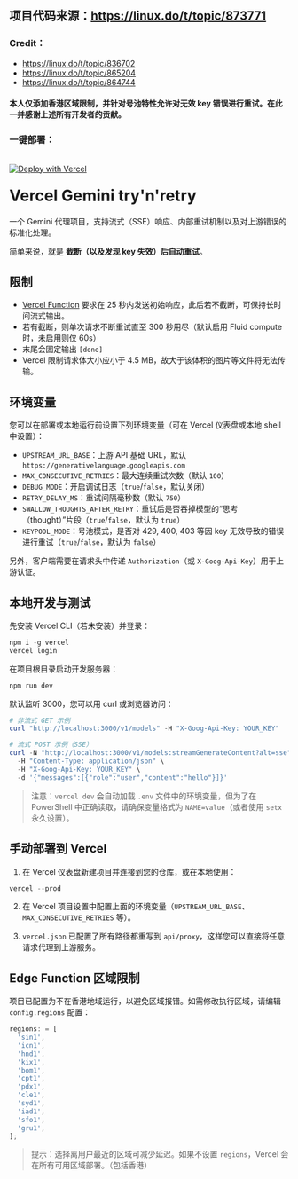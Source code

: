 ## 项目代码来源：https://linux.do/t/topic/873771

### Credit：

- https://linux.do/t/topic/836702
- https://linux.do/t/topic/865204
- https://linux.do/t/topic/864744

#### 本人仅添加香港区域限制，并针对号池特性允许对无效 key 错误进行重试。在此一并感谢上述所有开发者的贡献。

### 一键部署：
<a href="https://vercel.com/new/clone?repository-url=https%3A%2F%2Fgithub.com%2Fsxjeru%2Fvercel-gemini-retry&env=UPSTREAM_URL_BASE,MAX_CONSECUTIVE_RETRIES,DEBUG_MODE,RETRY_DELAY_MS,SWALLOW_THOUGHTS_AFTER_RETRY,KEYPOOL_MODE&envDescription=%E7%95%99%E7%A9%BA%E5%8D%B3%E4%BD%BF%E7%94%A8%E9%BB%98%E8%AE%A4%E5%80%BC%E3%80%82%E5%A6%82%E9%9C%80%E8%87%AA%E5%AE%9A%E4%B9%89%EF%BC%8C%E8%AF%B7%E5%8F%82%E8%80%83%20README%20%E6%96%87%E6%A1%A3%EF%BC%9A&envLink=https%3A%2F%2Fgithub.com%2Fsxjeru%2Fvercel-gemini-retry%2Fblob%2Fmain%2FREADME.md&project-name=vercel-gemini-retry&repository-name=vercel-gemini-retry" target="_blank" rel="noopener noreferrer"><img src="https://vercel.com/button" alt="Deploy with Vercel" style="position: relative; top: 16px;"></a>

# Vercel Gemini try'n'retry

一个 Gemini 代理项目，支持流式（SSE）响应、内部重试机制以及对上游错误的标准化处理。

简单来说，就是 **截断（以及发现 key 失效）后自动重试**。

## 限制
- [Vercel Function](https://vercel.com/docs/functions/runtimes/edge) 要求在 25 秒内发送初始响应，此后若不截断，可保持长时间流式输出。
- 若有截断，则单次请求不断重试直至 300 秒用尽（默认启用 Fluid compute 时，未启用则仅 60s）
- 末尾会固定输出 `[done]`
- Vercel 限制请求体大小应小于 4.5 MB，故大于该体积的图片等文件将无法传输。

## 环境变量
您可以在部署或本地运行前设置下列环境变量（可在 Vercel 仪表盘或本地 shell 中设置）：

- `UPSTREAM_URL_BASE`：上游 API 基础 URL，默认 `https://generativelanguage.googleapis.com`
- `MAX_CONSECUTIVE_RETRIES`：最大连续重试次数（默认 `100`）
- `DEBUG_MODE`：开启调试日志（`true`/`false`，默认关闭）
- `RETRY_DELAY_MS`：重试间隔毫秒数（默认 `750`）
- `SWALLOW_THOUGHTS_AFTER_RETRY`：重试后是否吞掉模型的“思考（thought）”片段（`true`/`false`，默认为 `true`）
- `KEYPOOL_MODE`：号池模式，是否对 429, 400, 403 等因 key 无效导致的错误进行重试（`true`/`false`，默认为 `false`）

另外，客户端需要在请求头中传递 `Authorization`（或 `X-Goog-Api-Key`）用于上游认证。

## 本地开发与测试
先安装 Vercel CLI（若未安装）并登录：

```powershell
npm i -g vercel
vercel login
```

在项目根目录启动开发服务器：

```powershell
npm run dev
```

默认监听 3000，您可以用 curl 或浏览器访问：

```powershell
# 非流式 GET 示例
curl "http://localhost:3000/v1/models" -H "X-Goog-Api-Key: YOUR_KEY"

# 流式 POST 示例（SSE）
curl -N "http://localhost:3000/v1/models:streamGenerateContent?alt=sse" \
  -H "Content-Type: application/json" \
  -H "X-Goog-Api-Key: YOUR_KEY" \
  -d '{"messages":[{"role":"user","content":"hello"}]}'
```

> 注意：`vercel dev` 会自动加载 `.env` 文件中的环境变量，但为了在 PowerShell 中正确读取，请确保变量格式为 `NAME=value`（或者使用 `setx` 永久设置）。

## 手动部署到 Vercel
1. 在 Vercel 仪表盘新建项目并连接到您的仓库，或在本地使用：

```powershell
vercel --prod
```

2. 在 Vercel 项目设置中配置上面的环境变量（`UPSTREAM_URL_BASE`、`MAX_CONSECUTIVE_RETRIES` 等）。

3. `vercel.json` 已配置了所有路径都重写到 `api/proxy`，这样您可以直接将任意请求代理到上游服务。

## Edge Function 区域限制
项目已配置为不在香港地域运行，以避免区域报错。如需修改执行区域，请编辑 `config.regions` 配置：

```js
regions: = [
  'sin1',
  'icn1',
  'hnd1',
  'kix1',
  'bom1',
  'cpt1',
  'pdx1',
  'cle1',
  'syd1',
  'iad1',
  'sfo1',
  'gru1',
];
```

> 提示：选择离用户最近的区域可减少延迟。如果不设置 `regions`，Vercel 会在所有可用区域部署。（包括香港）
